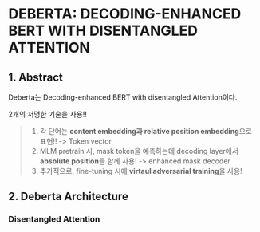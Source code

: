 # DEBERTA: DECODING-ENHANCED BERT WITH DISENTANGLED ATTENTION

## 1. Abstract

Deberta는 Decoding-enhanced BERT with disentangled Attention이다.

2개의 저명한 기술을 사용!!

> 1. 각 단어는 **content embedding과 relative position embedding**으로 표현!! -> Token vector
> 2. MLM pretrain 시, mask token을 예측하는데 decoding layer에서 **absolute position**을 함께 사용! -> enhanced mask decoder
> 3. 추가적으로, fine-tuning 시에 **virtaul adversarial training**을 사용!

## 2. Deberta Architecture

### Disentangled Attention
